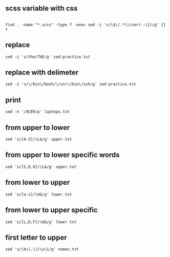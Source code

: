 ## scss variable with css
```

find . -name "*.scss" -type f -exec sed -i 's/\$\(.*\)/var(--\1)/g' {} +
```

## replace
```
sed -i 's/the/THE/g' sed-practice.txt
```

## replace with delimeter
```
sed -i 's/\/bin\/bash/\/usr\/bin\/zsh/g' sed-practice.txt
```

## print
```
sed -n '/ACER/p' laptops.txt
```

## from upper to lower
```
sed 's/[A-Z]/\L&/g' upper.txt
```

## from upper to lower specific words
```
sed 's/[S,D,U]/\L&/g' upper.txt
```

## from lower to upper
```
sed 's/[a-z]/\U&/g' lower.txt
```

## from lower to upper specific
```
sed 's/[L,D,F]/\U&/g' lower.txt
```

## first letter to upper
```
sed 's/\b\(.\)/\u\1/g' names.txt
```


